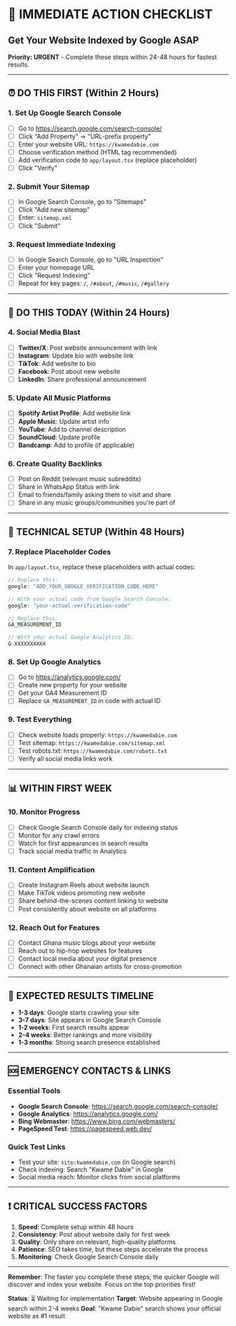 # 🚀 IMMEDIATE ACTION CHECKLIST
## Get Your Website Indexed by Google ASAP

**Priority: URGENT** - Complete these steps within 24-48 hours for fastest results.

---

## ⏰ DO THIS FIRST (Within 2 Hours)

### 1. Set Up Google Search Console
- [ ] Go to https://search.google.com/search-console/
- [ ] Click "Add Property" → "URL-prefix property"
- [ ] Enter your website URL: `https://kwamedabie.com`
- [ ] Choose verification method (HTML tag recommended)
- [ ] Add verification code to `app/layout.tsx` (replace placeholder)
- [ ] Click "Verify"

### 2. Submit Your Sitemap
- [ ] In Google Search Console, go to "Sitemaps"
- [ ] Click "Add new sitemap"
- [ ] Enter: `sitemap.xml`
- [ ] Click "Submit"

### 3. Request Immediate Indexing
- [ ] In Google Search Console, go to "URL Inspection"
- [ ] Enter your homepage URL
- [ ] Click "Request Indexing"
- [ ] Repeat for key pages: `/`, `/#about`, `/#music`, `/#gallery`

---

## 📱 DO THIS TODAY (Within 24 Hours)

### 4. Social Media Blast
- [ ] **Twitter/X**: Post website announcement with link
- [ ] **Instagram**: Update bio with website link
- [ ] **TikTok**: Add website to bio
- [ ] **Facebook**: Post about new website
- [ ] **LinkedIn**: Share professional announcement

### 5. Update All Music Platforms
- [ ] **Spotify Artist Profile**: Add website link
- [ ] **Apple Music**: Update artist info
- [ ] **YouTube**: Add to channel description
- [ ] **SoundCloud**: Update profile
- [ ] **Bandcamp**: Add to profile (if applicable)

### 6. Create Quality Backlinks
- [ ] Post on Reddit (relevant music subreddits)
- [ ] Share in WhatsApp Status with link
- [ ] Email to friends/family asking them to visit and share
- [ ] Share in any music groups/communities you're part of

---

## 🔧 TECHNICAL SETUP (Within 48 Hours)

### 7. Replace Placeholder Codes
In `app/layout.tsx`, replace these placeholders with actual codes:

```typescript
// Replace this:
google: "ADD_YOUR_GOOGLE_VERIFICATION_CODE_HERE"

// With your actual code from Google Search Console:
google: "your-actual-verification-code"
```

```typescript
// Replace this:
GA_MEASUREMENT_ID

// With your actual Google Analytics ID:
G-XXXXXXXXXX
```

### 8. Set Up Google Analytics
- [ ] Go to https://analytics.google.com/
- [ ] Create new property for your website
- [ ] Get your GA4 Measurement ID
- [ ] Replace `GA_MEASUREMENT_ID` in code with actual ID

### 9. Test Everything
- [ ] Check website loads properly: `https://kwamedabie.com`
- [ ] Test sitemap: `https://kwamedabie.com/sitemap.xml`
- [ ] Test robots.txt: `https://kwamedabie.com/robots.txt`
- [ ] Verify all social media links work

---

## 📊 WITHIN FIRST WEEK

### 10. Monitor Progress
- [ ] Check Google Search Console daily for indexing status
- [ ] Monitor for any crawl errors
- [ ] Watch for first appearances in search results
- [ ] Track social media traffic in Analytics

### 11. Content Amplification
- [ ] Create Instagram Reels about website launch
- [ ] Make TikTok videos promoting new website
- [ ] Share behind-the-scenes content linking to website
- [ ] Post consistently about website on all platforms

### 12. Reach Out for Features
- [ ] Contact Ghana music blogs about your website
- [ ] Reach out to hip-hop websites for features
- [ ] Contact local media about your digital presence
- [ ] Connect with other Ghanaian artists for cross-promotion

---

## 🎯 EXPECTED RESULTS TIMELINE

- **1-3 days**: Google starts crawling your site
- **3-7 days**: Site appears in Google Search Console
- **1-2 weeks**: First search results appear
- **2-4 weeks**: Better rankings and more visibility
- **1-3 months**: Strong search presence established

---

## 🆘 EMERGENCY CONTACTS & LINKS

### Essential Tools
- **Google Search Console**: https://search.google.com/search-console/
- **Google Analytics**: https://analytics.google.com/
- **Bing Webmaster**: https://www.bing.com/webmasters/
- **PageSpeed Test**: https://pagespeed.web.dev/

### Quick Test Links
- Test your site: `site:kwamedabie.com` (in Google search)
- Check indexing: Search "Kwame Dabie" in Google
- Social media reach: Monitor clicks from social platforms

---

## ❗ CRITICAL SUCCESS FACTORS

1. **Speed**: Complete setup within 48 hours
2. **Consistency**: Post about website daily for first week
3. **Quality**: Only share on relevant, high-quality platforms
4. **Patience**: SEO takes time, but these steps accelerate the process
5. **Monitoring**: Check Google Search Console daily

---

**Remember**: The faster you complete these steps, the quicker Google will discover and index your website. Focus on the top priorities first!

**Status**: ⏳ Waiting for implementation
**Target**: Website appearing in Google search within 2-4 weeks
**Goal**: "Kwame Dabie" search shows your official website as #1 result 